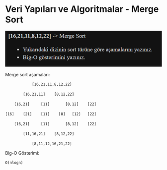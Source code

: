 # Veri Yapıları ve Algoritmalar - Merge Sort

![soru](soru.png)

Merge sort aşamaları:

                [16,21,11,8,12,22]

            [16,21,11]    [8,12,22]

        [16,21]     [11]       [8,12]    [22]

    [16]    [21]    [11]    [8]   [12]   [22]

        [16,21]     [11]       [8,12]    [22]

            [11,16,21]    [8,12,22]

                [8,11,12,16,21,22]


Big-O Gösterimi:

    O(nlogn)

